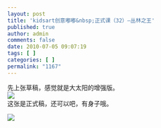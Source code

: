 ```yaml
---
layout: post
title: 'kidsart创意嘟嘟&nbsp;正式课（32）—丛林之王'
published: true
author: admin
comments: false
date: 2010-07-05 09:07:19
tags: [ ]
categories: [ ]
permalink: "1167"
---
```

先上张草稿，感觉就是大太阳的增强版。  
![][1]  
这张是正式稿，还可以吧，有身子哦。


  


![][2]

 [1]: http://xujianian.com/jx/blog/UploadFiles/2010-7/75525414.jpg
 [2]: http://xujianian.com/jx/blog/UploadFiles/2010-7/723704697.jpg